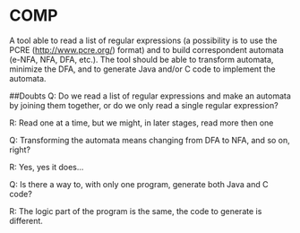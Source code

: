 # COMP
A tool able to read a list of regular expressions (a possibility is to use the PCRE (http://www.pcre.org/) format) and to build correspondent automata (e-NFA, NFA, DFA, etc.). The tool should be able to transform automata, minimize the DFA, and to generate Java and/or C code to implement the automata.

##Doubts
Q: Do we read a list of regular expressions and make an automata by joining them together, or do we only read a single regular expression?

R: Read one at a time, but we might, in later stages, read more then one

Q: Transforming the automata means changing from DFA to NFA, and so on, right?

R: Yes, yes it does...

Q: Is there a way to, with only one program, generate both Java and C code?

R: The logic part of the program is the same, the code to generate is different.
